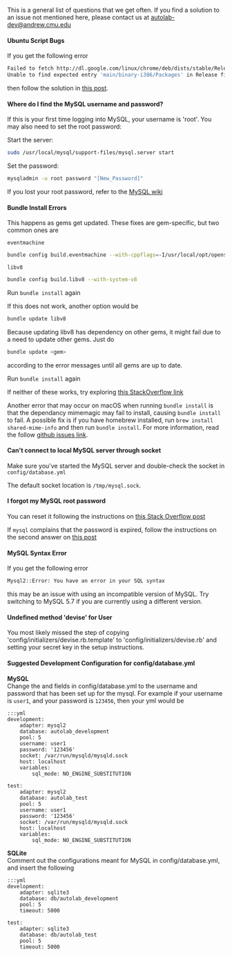 This is a general list of questions that we get often. If you find a solution to an issue not mentioned here,
please contact us at <autolab-dev@andrew.cmu.edu>

#### Ubuntu Script Bugs

If you get the following error

```bash
Failed to fetch http://dl.google.com/linux/chrome/deb/dists/stable/Release
Unable to find expected entry 'main/binary-i386/Packages' in Release file (Wrong sources.list entry or malformed file)
```

then follow the solution in [this post](http://askubuntu.com/questions/743814/unable-to-find-expected-entry-main-binary-i386-packages-chrome).

#### Where do I find the MySQL username and password?
If this is your first time logging into MySQL, your username is 'root'. You may also need to set the root password:

Start the server:

```bash
sudo /usr/local/mysql/support-files/mysql.server start
```

Set the password:

```bash
mysqladmin -u root password "[New_Password]"
```

If you lost your root password, refer to the [MySQL wiki](http://dev.mysql.com/doc/refman/5.7/en/resetting-permissions.html)

#### Bundle Install Errors
This happens as gems get updated. These fixes are gem-specific, but two common ones are

`eventmachine`

```bash
bundle config build.eventmachine --with-cppflags=-I/usr/local/opt/openssl/include
```

`libv8`

```bash
bundle config build.libv8 --with-system-v8
```

Run `bundle install` again

If this does not work, another option would be

```bash
bundle update libv8
```

Because updating libv8 has dependency on other gems, it might fail due to a need to update other gems. Just do

```bash
bundle update <gem>
```

according to the error messages until all gems are up to date.

Run `bundle install` again

If neither of these works, try exploring [this StackOverflow link](http://stackoverflow.com/questions/23536893/therubyracer-gemextbuilderror-error-failed-to-build-gem-native-extension)

Another error that may occur on macOS when running `bundle install` is that the dependancy mimemagic may fail to install, causing `bundle install` to fail. A possible fix is if you have homebrew installed, run `brew install shared-mime-info` and then run `bundle install`. For more information, read the follow [github issues link](https://github.com/mimemagicrb/mimemagic/issues/162).

#### Can't connect to local MySQL server through socket
Make sure you've started the MySQL server and double-check the socket in `config/database.yml`

The default socket location is `/tmp/mysql.sock`.

#### I forgot my MySQL root password

You can reset it following the instructions on [this Stack Overflow post](http://stackoverflow.com/questions/6474775/setting-the-mysql-root-user-password-on-os-x)

If `mysql` complains that the password is expired, follow the instructions on the second answer on [this post](http://stackoverflow.com/questions/33326065/unable-to-access-mysql-after-it-automatically-generated-a-temporary-password)

#### MySQL Syntax Error

If you get the following error

```bash
Mysql2::Error: You have an error in your SQL syntax
```

this may be an issue with using an incompatible version of MySQL. Try switching to MySQL 5.7 if you are currently using a different version.

#### Undefined method 'devise' for User
You most likely missed the step of copying 'config/initializers/devise.rb.template' to 'config/initializers/devise.rb' and setting your secret key in the setup instructions.

#### Suggested Development Configuration for config/database.yml

**MySQL**  
Change the <username> and <password> fields in config/database.yml to the username and password that has been set up for the mysql. For example if your username is `user1`, and your password is `123456`, then your yml would be

    :::yml
    development:
        adapter: mysql2
        database: autolab_development
        pool: 5
        username: user1
        password: '123456'
        socket: /var/run/mysqld/mysqld.sock
        host: localhost
        variables:
            sql_mode: NO_ENGINE_SUBSTITUTION

    test:
        adapter: mysql2
        database: autolab_test
        pool: 5
        username: user1
        password: '123456'
        socket: /var/run/mysqld/mysqld.sock
        host: localhost
        variables:
            sql_mode: NO_ENGINE_SUBSTITUTION

**SQLite**  
Comment out the configurations meant for MySQL in config/database.yml, and insert the following

    :::yml
    development:
        adapter: sqlite3
        database: db/autolab_development
        pool: 5
        timeout: 5000

    test:
        adapter: sqlite3
        database: db/autolab_test
        pool: 5
        timeout: 5000